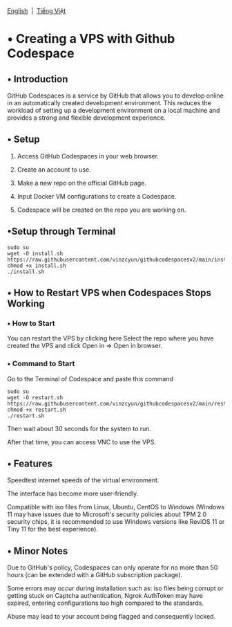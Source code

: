 <div align="left">
<a href="/README_EN.md">English</a> &nbsp;|&nbsp;
<a href="/README.md">Tiếng Việt</a>
</div>


# • Creating a VPS with Github Codespace

## • Introduction

GitHub Codespaces is a service by GitHub that allows you to develop online in an automatically created development environment. This reduces the workload of setting up a development environment on a local machine and provides a strong and flexible development experience.

## • Setup

1. Access GitHub Codespaces in your web browser.

2. Create an account to use.

3. Make a new repo on the official GitHub page.

4. Input Docker VM configurations to create a Codespace.

5. Codespace will be created on the repo you are working on.

## •Setup through Terminal

```
sudo su
wget -O install.sh https://raw.githubusercontent.com/vinzcyun/githubcodespacesv2/main/install.sh
chmod +x install.sh
./install.sh
```


## • How to Restart VPS when Codespaces Stops Working

### • How to Start

You can restart the VPS by clicking here Select the repo where you have created the VPS and click Open in => Open in browser.

### • Command to Start

Go to the Terminal of Codespace and paste this command

```
sudo su
wget -O restart.sh https://raw.githubusercontent.com/vinzcyun/githubcodespacesv2/main/restart.sh
chmod +x restart.sh
./restart.sh
```


Then wait about 30 seconds for the system to run.

After that time, you can access VNC to use the VPS.

## • Features

Speedtest internet speeds of the virtual environment.

The interface has become more user-friendly.

Compatible with iso files from Linux, Ubuntu, CentOS to Windows (Windows 11 may have issues due to Microsoft's security policies about TPM 2.0 security chips, it is recommended to use Windows versions like ReviOS 11 or Tiny 11 for the best experience).

## • Minor Notes

Due to GitHub's policy, Codespaces can only operate for no more than 50 hours (can be extended with a GitHub subscription package).

Some errors may occur during installation such as: iso files being corrupt or getting stuck on Captcha authentication, Ngrok AuthToken may have expired, entering configurations too high compared to the standards.

Abuse may lead to your account being flagged and consequently locked.
